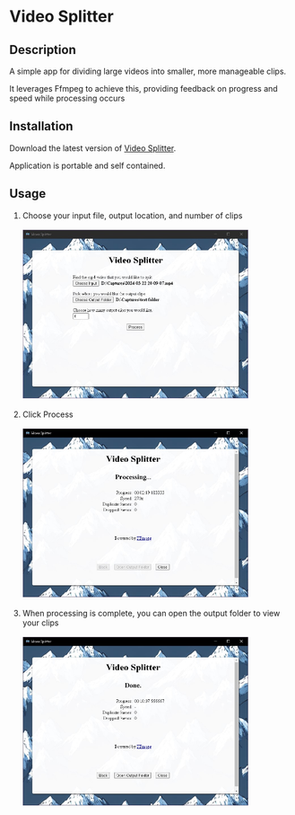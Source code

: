 <h1>Video Splitter</h1>
<h2>Description</h2>
<p>A simple app for dividing large videos into smaller, more manageable clips.</p>
<p>It leverages Ffmpeg to achieve this, providing feedback on progress and speed while processing occurs</p>

<h2>Installation</h2>
<p>Download the latest version of <a href="https://github.com/jamclean23/video-splitter/releases">Video Splitter</a>.</p> <p>Application is portable and self contained.</p>

<h2>Usage</h2>
<ol>
	<li>Choose your input file, output location, and number of clips<br><br><img height=300 alt="first-screen" src="https://raw.githubusercontent.com/jamclean23/video-splitter/refs/heads/main/readme_assets/screen-1.jpg"/><br><br></li>
    <li>Click Process<br><br><img height=300 alt="second-screen" src="https://raw.githubusercontent.com/jamclean23/video-splitter/refs/heads/main/readme_assets/screen-2.jpg"/><br><br></li>
    <li>When processing is complete, you can open the output folder to view your clips<br><br><img height=300 alt="third-screen" src="https://raw.githubusercontent.com/jamclean23/video-splitter/refs/heads/main/readme_assets/screen-3.jpg"/><br><br></li>
</ol>